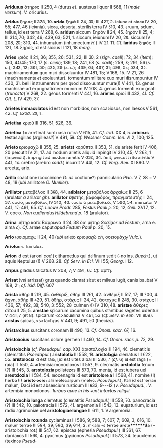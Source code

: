**Aridurus** ἀτηρός II 250, 4 (durus *e*). austerus liquor II 568, 11
(*male versum*). *V.* oridurius.

**Aridus** ξηρός II 378, 10. **arida** ξηρά II 24, 39; III 427, 2.
ieiuna et sicca IV 20, 55; 477, 46 (ieiunia). sicca, deserta, sterilis
terra IV 310, 43. aruum, solum, tellus, id est terra V 268, 6.
**aridum** siccum, ξηρόν II 24, 45. ξηρόν II 25, 4; III 314, 70; 342, 46;
439, 63; 521, 1. siccum, ieiunum IV 20, 20. siccum IV 208, 20; 310, 44.
inhumatum (inhumectum *H.*) IV 21, 11. *Cf.* **laridus** ξηρός II 121,
18. ξηρός, id est siccus II 121, 18 *marg.*

**Aries** κριός II 24, 36; 355, 26; 534, 22; III 30, 2 (*sign. caeli*);
72, 34 (*item*); 150, 44/45; 170, 17 (s. *caeli*); 189, 18; 241, 68
(*s. caeli*); 259, 8; 291, 56 (*s. c.*); 342, 12; 361, 50; 425, 29
(*s. c.*); 439, 64; 467, 31; 498, 54; 524, 35. machinamentum quo muri
dissoluuntur IV 481, 15; V 168, 15. IV 21, 26 (machinamenta *et*
exoluuntur). tormentum militare quo muri disrumpuntur IV 430, 31. belli
instrumentum per quod dissoluuntur mura(!) V 441, 13. genus machinae ad
expugnationem murorum IV 208, 4. genus tormenti expugnati (*truncata*) V
268, 22. genus tormenti V 441, 16. **arietes** κριοί III 432, 41. *Cf.
GR. L.* IV 429, 37.

**Arietes immaculatos** id est non morbidos, non scabiosos, non laesos V
561, 42. *Cf. Exod.* 29, 1.

**Arietina** κριοῦ III 316, 51; 526, 36.

**Arietina** (= arretina) sunt uasa rubra V 615, 41. *Cf. Isid.* XX 4,
5. **aricinas** testas agillas (argilleas?) V 491, 59. *Cf. Wessner
Comm. Ien.* VI 2, 100; 125.

**Arieto** κριομαχῶ II 355, 25. **arietat** κορύπτει II 353, 51. de
ariete ferit IV 406, 20 percutit IV 21, 17. ad modum arietis aliquid
inpingit IV 310, 45; V 268, 1 (impendit). impingit ad modum arietis V
632, 34. ferit, percutit ritu arietis V 441, 14. crebro (arebro *codd.*)
incurrit V 441, 12. *Cf. Verg. Aen.* XI 890. *V.* arcetat, ario.

**Arilla** coactione (coccinione *G: an* coctione?) panniculario *Plac.*
V 7, 38 = V 48, 18 (*ubi* arillatore *O. Mueller*).

**Arillator** μεταβόλος II 368, 44. **ariblator** μεταβόλος ἀρχαίως II
25, 6 (arulator *a* arilator *gh*). **arillator** ἑψετής, βωμοφόρος,
πραγματευτής II 24, 37. cocio, μεταβόλος IV 310, 46. cocio ὁ μεταβολεύς
V 590, 54. mercator V 441, 17; 491, 65. *Cf. Loewe Prodr.* 285, *Festus
Pauli p.* 20, 12, *Gell.* XVI 7, 12. *V.* cocio. *Non audiendus
Hildebrand p.* 18 (arulator).

**Arina** μήτηρ κατὰ Βάρρωνα II 24, 38 ὄις μήτηρ *Scaliger ad Festum*,
arna e. alma *d*)*. Cf.* arnae caput *apud Festum Pauli p.* 20, 15.

**Ario** ιφειομαχω II 24, 40 (*ubi* arieto κριομαχῶ *ch*, οφειομάχῳ
*Vulc.*).

**Ariolus** *v.* hariolus.

**Arion** id est (arioni *cod.*) citharoedus qui delfinum sedit (-no
ins. *Buech.*), ut aquis Neptulus (!) V 268, 28. *Cf. Serv. in Ecl.*
VIII 55; *Georg.* I 12.

**Aripus** gladius falcatus IV 208, 7; V 491, 67. *Cf.* ἅρπη.

**Arisat** (*vel* arrissat) grus quando clamat sicut et miluus iugit,
canis baubat V 168, 21; *cf. Isid. Diff.* 607.

**Arista** ἀθήρ II 219, 45. ἀνθέριξ, ἀθήρ III 261, 42. ἀνθέριξ II 517,
17; III 200, 4. ἄχνη, ἀθήρ III 429, 51. ἀθήρ, στάχυς II 24, 42. ἄσταχυς
II 248, 30. στάχυς II 436, 57; 492, 38; 540, 3; 552, 28. culmen (!) IV
310, 48. **aristae** ἀθέρες σίτου II 25, 5. **arestae** spicarum
cacumina quibus stantibus segetes uidentur V 441, 7 (et 8). spicarum
\<c\>acumina V 491, 53 (*cf. Serv. in Aen.* VII 809). **aristas**
spicas, \<s\>tachyas V 441, 9; 491, 50 (thecias).

**Aristarchus** suscitans coronam III 490, 13. *Cf. Onom. sacr.* 67, 16.

**Aristoboius** suscitans dolore germen III 490, 14. *Cf. Onom. sacr.
p.* 73, 29.

**Aristolochia** (*cf. Pseudapul. cap.* XX) ἀριστολοχία III 194, 46.
clematicis (clematitis *Pseudapul.*) **aristolotia** III 558, 18.
**aristologia** clematus III 622, 55. **aristolocia** id est raia, [id
est uites alba] III 536, 7 (*cf.* 6) id est raga (= raia) III 550, 4.
artemisia monoclonos III 552, 9. cleomatis **arstolotia** fenum (?) III
545, 3. **arestolozia** polistezos III 573, 70. menta, id est tubera uel
**arestolozia** III 584, 54. mocenagria id est **aristoloreia** III 568,
41. nomine (!) herba (!) **aristolocio:** alii melecarpum (meloc.
*Pseudapul.*), Itali id est terrae malum, Daci id est absencium
rusticum III 633, 9---12 (*v. Pseudapud.*). *V.* artemisia monoclonos.
*Turbas quae in his sunt intactas reliqui.*

**Aristolochia longa** clematus (clematitis *Pseudapul.*) III 558, 70.
panodracia (?) III 542, 10. paliotracia III 572, 41. argemonia III 543,
13. eupaturium, id est radix agrimoniae uel **aristologiae longae** III
611, 1. V argemonia.

**Aristolochia rotunda** cyclaminus III 586, 9; 588, 7; 607, 7; 609, 3;
616, 10. malum terrae III 584, 39; 592, 39; 614, 2. m\<alu\>s terrae
**arsto\*\*\*\*\*\*da** (= aristolochia rot.) III 547, 62. episcea
(ephesia *Pseudapul.*) III 561, 67. dardanos III 560, 4. pyxomus
(pyxionos *Pseudapul.*) III 573, 34. teuuxtemus (texinos *Pseud-*
